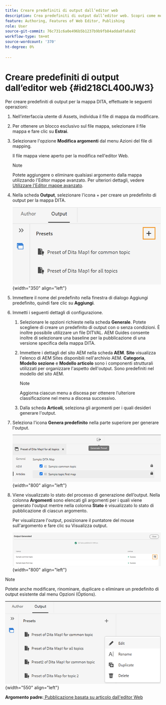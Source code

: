 ```yaml
---
title: Creare predefiniti di output dall’editor web
description: Crea predefiniti di output dall’editor web. Scopri come modificare, rinominare, duplicare ed eliminare un predefinito di output in AEM Guides.
feature: Authoring, Features of Web Editor, Publishing
role: User
source-git-commit: 76c731c6a0e496b5b1237b9b9fb84adda8fa8a92
workflow-type: tm+mt
source-wordcount: '370'
ht-degree: 0%

---
```


# Creare predefiniti di output dall’editor web {#id218CL400JW3}

Per creare predefiniti di output per la mappa DITA, effettuate le seguenti operazioni:

1. Nell’interfaccia utente di Assets, individua il file di mappa da modificare.

1. Per ottenere un blocco esclusivo sul file mappa, selezionare il file mappa e fare clic su **Estrai**.

1. Selezionare l&#39;opzione **Modifica argomenti** dal menu Azioni del file di mapping.

   Il file mappa viene aperto per la modifica nell&#39;editor Web.

   >[!NOTE]
   >
   > Potete aggiungere o eliminare qualsiasi argomento dalla mappa utilizzando l&#39;Editor mappe avanzato. Per ulteriori dettagli, vedere [Utilizzare l&#39;Editor mappe avanzato](map-editor-advanced-map-editor.md#).

1. Nella scheda **Output**, selezionare l&#39;icona + per creare un predefinito di output per la mappa DITA.

   ![](images/output-tab-preset_cs.png){width="350" align="left"}

1. Immettere il nome del predefinito nella finestra di dialogo Aggiungi predefinito, quindi fare clic su **Aggiungi**.

1. Immetti i seguenti dettagli di configurazione.

   1. Selezionare le opzioni richieste nella scheda **Generale**. Potete scegliere di creare un predefinito di output con o senza condizioni. È inoltre possibile utilizzare un file DITVAL. AEM Guides consente inoltre di selezionare una baseline per la pubblicazione di una versione specifica della mappa DITA.
   1. Immettere i dettagli del sito AEM nella scheda **AEM**. **Sito** visualizza l&#39;elenco di AEM Sites disponibili nell&#39;archivio AEM. **Categoria**, **Modello sezione** e **Modello articolo** sono i componenti strutturali utilizzati per organizzare l&#39;aspetto dell&#39;output. Sono predefiniti nel modello del sito AEM.

      >[!NOTE]
      >
      > Aggiorna ciascun menu a discesa per ottenere l’ulteriore classificazione nel menu a discesa successivo.

   1. Dalla scheda **Articoli**, seleziona gli argomenti per i quali desideri generare l&#39;output.
1. Seleziona l&#39;icona **Genera predefinito** nella parte superiore per generare l&#39;output.

   ![](images/add-preset-articles-tab_cs.png){width="800" align="left"}

1. Viene visualizzato lo stato del processo di generazione dell’output. Nella colonna **Argomenti** sono elencati gli argomenti per i quali viene generato l&#39;output mentre nella colonna **Stato** è visualizzato lo stato di pubblicazione di ciascun argomento.

   Per visualizzare l&#39;output, posizionare il puntatore del mouse sull&#39;argomento e fare clic su Visualizza output.

   ![](images/add-preset-output-generated_cs.png){width="800" align="left"}


>[!NOTE]
>
> Potete anche modificare, rinominare, duplicare o eliminare un predefinito di output esistente dal menu Opzioni (Options).

![](images/edit-preset_cs.png){width="550" align="left"}

**Argomento padre:**[ Pubblicazione basata su articolo dall&#39;editor Web](web-editor-article-publishing.md)

